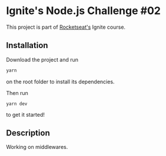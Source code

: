 # Ignite's Node.js Challenge #02
This project is part of [Rocketseat's](https://rocketseat.com.br/) Ignite course.

## Installation

Download the project and run

```bash
yarn
```
on the root folder to install its dependencies.

Then run

```
yarn dev
```
to get it started!

## Description


Working on middlewares.
